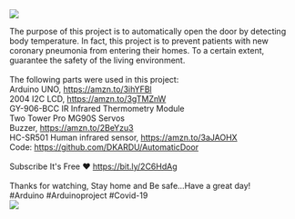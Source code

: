 <a href="https://youtu.be/XQoRMEcXAm0">
<img src="http://dkardu.oss-cn-hongkong.aliyuncs.com/autodoor/kaimenYoutube.jpg" /> 
</a></br>
  
The purpose of this project is to automatically open the door by detecting body temperature. In fact, this project is to prevent patients with new coronary pneumonia from entering their homes. To a certain extent, guarantee the safety of the living environment.
</br></br>
The following parts were used in this project:</br>
Arduino UNO, https://amzn.to/3ihYFBl</br>
2004 I2C LCD, https://amzn.to/3gTMZnW</br>
GY-906-BCC IR Infrared Thermometry Module</br>
Two Tower Pro MG90S Servos</br>
Buzzer, https://amzn.to/2BeYzu3</br>
HC-SR501 Human infrared sensor, https://amzn.to/3aJAOHX</br>
Code: https://github.com/DKARDU/AutomaticDoor</br>
</br>
Subscribe It's Free ❤ https://bit.ly/2C6HdAg </br>
</br>
Thanks for watching, Stay home and Be safe...Have a great day!</br>
#Arduino #Arduinoproject #Covid-19</br>
<img src="http://dkardu.oss-cn-hongkong.aliyuncs.com/autodoor/Circuit%20diagram.jpg" />
